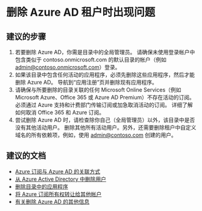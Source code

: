  <properties
    pageTitle="Problem deleting an Azure AD tenant"
    description="Azure Active Directory 自助案例提交"
    service="microsoft.aad"
    resource="Microsoft_AAD_IAM"
    authors="ElizavetaKuzmenko"
    displayOrder=""
    selfHelpType="generic"
    supportTopicIds="32565595"
    resourceTags=""
    productPesIds="14785"
    cloudEnvironments="public"
/>


# <a name="problem-deleting-an-azure-ad-tenant"></a>删除 Azure AD 租户时出现问题 

## <a name="recommended-steps"></a>**建议的步骤**
1.    若要删除 Azure AD，你需是目录中的全局管理员。 请确保未使用登录帐户中包含类似于 contoso.onmicrosoft.com 的默认目录的帐户（例如 admin@contoso.onmicrosoft.com）登录。 
2.    如果该目录中包含任何活动的应用程序，必须先删除这些应用程序，然后才能删除 Azure AD。 导航到“应用注册”页并删除现有应用程序。 
3.    请确保与所要删除的目录关联的任何 Microsoft Online Services（例如 Microsoft Azure、Office 365 或 Azure AD Premium）不存在活动的订阅。 必须通过 Azure 支持和计费部门传输订阅或加急取消活动的订阅。 详细了解如何取消 Office 365 和 Azure 订阅。 
4.    尝试删除 Azure AD 时，请检查除你自己（全局管理员）以外，该目录中是否没有其他活动用户。 删除其他所有活动用户。另外，还需要删除租户中自定义域名的所有依赖项，例如，使用 admin@contoso.com 创建的用户。 

## <a name="recommended-documents"></a>**建议的文档**

* [Azure 订阅与 Azure AD 的关联方式](https://docs.microsoft.com/azure/active-directory/active-directory-how-subscriptions-associated-directory) 
* [从 Azure Active Directory 中删除用户](https://docs.microsoft.com/azure/active-directory/active-directory-users-delete-user-azure-portal)
* [删除目录中的应用程序](https://docs.microsoft.com/azure/active-directory/develop/active-directory-integrating-applications#removing-an-application) 
* [将 Azure 订阅所有权转让给其他帐户](https://docs.microsoft.com/azure/billing/billing-subscription-transfer)
* [有关删除 Azure AD 的其他信息](https://docs.microsoft.com/azure/active-directory/active-directory-administer#how-can-i-delete-an-azure-ad-directory) 


